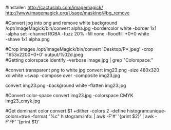 #Installer: 
http://cactuslab.com/imagemagick/
http://www.imagemagick.org/Usage/masking/#bg_remove

#Convert jpg into png and remove white background
/opt/ImageMagick/bin/convert alpha.jpg -bordercolor white -border 1x1 \
                    -alpha set -channel RGBA -fuzz 20% -fill none -floodfill +0+0 white \
                    -shave 1x1  alpha.png

#Crop images
/opt/ImageMagick/bin/convert 'Desktop/P*.jpeg' -crop '1653x2200+0+0' output/%02d.jpeg        
#Getting colorspace
identify -verbose image.jpg | grep "Colorspace:"       

#convert transparent png to white jpg
convert img23.png -size 480x320 xc:white +swap -compose over -composite img23.jpg

convert img23.png -background white -flatten img23.jpg

#Convert color-space
convert img23.jpg -colorspace CMYK img23_cmyk.jpg

#Get dominant color
convert $1 +dither -colors 2 -define histogram:unique-colors=true -format "%c" histogram:info: | awk -F'#' '{print $2}' | awk -F'FF' '{print $1}'